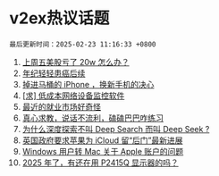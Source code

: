 # v2ex热议话题

`最后更新时间：2025-02-23 11:16:33 +0800`

1. [上周五美股亏了 20w 怎么办？](https://www.v2ex.com/t/1113510)
1. [年纪轻轻患癌后续](https://www.v2ex.com/t/1113521)
1. [掉进马桶的 iPhone ，换新手机的决心](https://www.v2ex.com/t/1113441)
1. [[求] 低成本网络设备监控软件](https://www.v2ex.com/t/1113511)
1. [最近的就业市场好奇怪](https://www.v2ex.com/t/1113456)
1. [真心求教，说话不流利，磕磕巴巴咋练习](https://www.v2ex.com/t/1113444)
1. [为什么深度探索不叫 Deep Search 而叫 Deep Seek ?](https://www.v2ex.com/t/1113488)
1. [英国政府要求苹果为 iCloud 留“后门”最新进展](https://www.v2ex.com/t/1113515)
1. [Windows 用户转 Mac 关于 Apple 账户的问题](https://www.v2ex.com/t/1113498)
1. [2025 年了，有还在用 P2415Q 显示器的吗？](https://www.v2ex.com/t/1113506)

